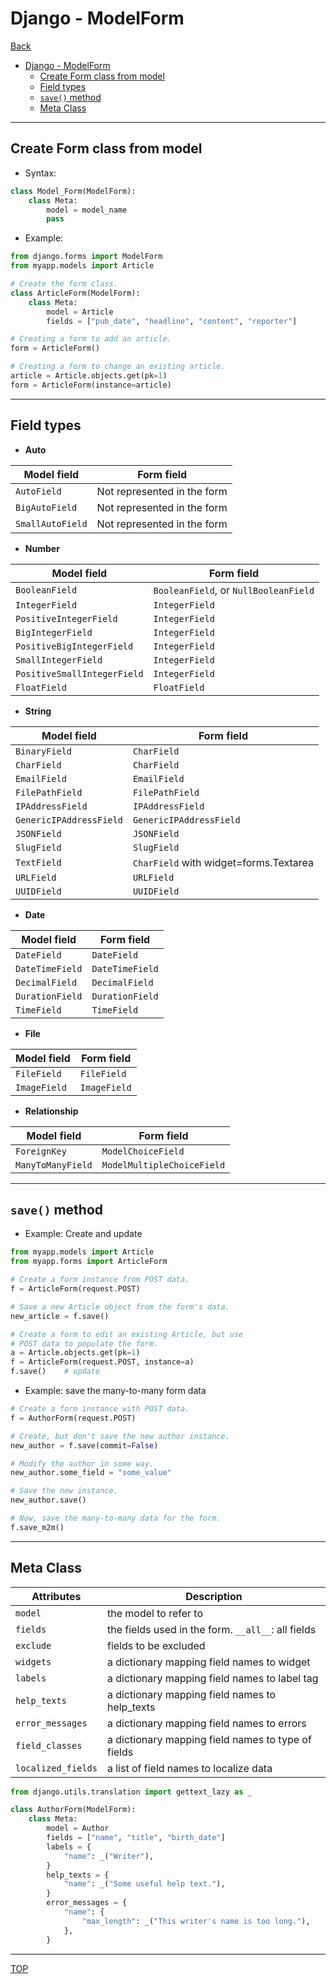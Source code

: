 # Django - ModelForm

[Back](../index.md)

- [Django - ModelForm](#django---modelform)
  - [Create Form class from model](#create-form-class-from-model)
  - [Field types](#field-types)
  - [`save()` method](#save-method)
  - [Meta Class](#meta-class)

---

## Create Form class from model

- Syntax:
```py
class Model_Form(ModelForm):
    class Meta:
        model = model_name
        pass
```

- Example:

```py
from django.forms import ModelForm
from myapp.models import Article

# Create the form class.
class ArticleForm(ModelForm):
    class Meta:
        model = Article
        fields = ["pub_date", "headline", "content", "reporter"]

# Creating a form to add an article.
form = ArticleForm()

# Creating a form to change an existing article.
article = Article.objects.get(pk=1)
form = ArticleForm(instance=article)
```
---

## Field types

- **Auto**

| Model field      | Form field                  |
| ---------------- | --------------------------- |
| `AutoField`      | Not represented in the form |
| `BigAutoField`   | Not represented in the form |
| `SmallAutoField` | Not represented in the form |

- **Number**

| Model field                 | Form field                            |
| --------------------------- | ------------------------------------- |
| `BooleanField`              | `BooleanField`, or `NullBooleanField` |
| `IntegerField`              | `IntegerField`                        |
| `PositiveIntegerField`      | `IntegerField`                        |
| `BigIntegerField`           | `IntegerField`                        |
| `PositiveBigIntegerField`   | `IntegerField`                        |
| `SmallIntegerField`         | `IntegerField`                        |
| `PositiveSmallIntegerField` | `IntegerField`                        |
| `FloatField`                | `FloatField`                          |


- **String**

| Model field             | Form field                             |
| ----------------------- | -------------------------------------- |
| `BinaryField`           | `CharField`                            |
| `CharField`             | `CharField`                            |
| `EmailField`            | `EmailField`                           |
| `FilePathField`         | `FilePathField`                        |
| `IPAddressField`        | `IPAddressField`                       |
| `GenericIPAddressField` | `GenericIPAddressField`                |
| `JSONField`             | `JSONField`                            |
| `SlugField`             | `SlugField`                            |
| `TextField`             | `CharField` with widget=forms.Textarea |
| `URLField`              | `URLField`                             |
| `UUIDField`             | `UUIDField`                            |

- **Date**

| Model field     | Form field      |
| --------------- | --------------- |
| `DateField`     | `DateField`     |
| `DateTimeField` | `DateTimeField` |
| `DecimalField`  | `DecimalField`  |
| `DurationField` | `DurationField` |
| `TimeField`     | `TimeField`     |

- **File**

| Model field  | Form field   |
| ------------ | ------------ |
| `FileField`  | `FileField`  |
| `ImageField` | `ImageField` |

- **Relationship**

| Model field       | Form field                 |
| ----------------- | -------------------------- |
| `ForeignKey`      | `ModelChoiceField`         |
| `ManyToManyField` | `ModelMultipleChoiceField` |

---

## `save()` method

- Example: Create and update


```py
from myapp.models import Article
from myapp.forms import ArticleForm

# Create a form instance from POST data.
f = ArticleForm(request.POST)

# Save a new Article object from the form's data.
new_article = f.save()

# Create a form to edit an existing Article, but use
# POST data to populate the form.
a = Article.objects.get(pk=1)
f = ArticleForm(request.POST, instance=a)
f.save()    # update
```

- Example: save the many-to-many form data

```py
# Create a form instance with POST data.
f = AuthorForm(request.POST)

# Create, but don't save the new author instance.
new_author = f.save(commit=False)

# Modify the author in some way.
new_author.some_field = "some_value"

# Save the new instance.
new_author.save()

# Now, save the many-to-many data for the form.
f.save_m2m()
```

---

## Meta Class

| Attributes         | Description                                        |
| ------------------ | -------------------------------------------------- |
| `model`            | the model to refer to                              |
| `fields`           | the fields used in the form. `__all__`: all fields |
| `exclude`          | fields to be excluded                              |
| `widgets`          | a dictionary mapping field names to widget         |
| `labels`           | a dictionary mapping field names to label tag      |
| `help_texts`       | a dictionary mapping field names to help_texts     |
| `error_messages`   | a dictionary mapping field names to errors         |
| `field_classes`    | a dictionary mapping field names to type of fields |
| `localized_fields` | a list of field names to  localize data            |

```py
from django.utils.translation import gettext_lazy as _

class AuthorForm(ModelForm):
    class Meta:
        model = Author
        fields = ["name", "title", "birth_date"]
        labels = {
            "name": _("Writer"),
        }
        help_texts = {
            "name": _("Some useful help text."),
        }
        error_messages = {
            "name": {
                "max_length": _("This writer's name is too long."),
            },
        }
```

---

[TOP](#django---modelform)
